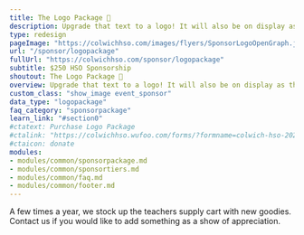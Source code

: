 ```yaml
---
title: The Logo Package 🌅
description: Upgrade that text to a logo! It will also be on display as the main sponsor of one Carnival game or activity.
type: redesign
pageImage: "https://colwichhso.com/images/flyers/SponsorLogoOpenGraph.jpg"
url: "/sponsor/logopackage"
fullUrl: "https://colwichhso.com/sponsor/logopackage"
subtitle: $250 HSO Sponsorship
shoutout: The Logo Package 🌅
overview: Upgrade that text to a logo! It will also be on display as the main sponsor of one Carnival game or activity.
custom_class: "show_image event_sponsor"
data_type: "logopackage"
faq_category: "sponsorpackage"
learn_link: "#section0"
#ctatext: Purchase Logo Package
#ctalink: "https://colwichhso.wufoo.com/forms/?formname=colwich-hso-2023-sponsorship&field1=%24250%20-%20The%20Logo%20Package"
#ctaicon: donate
modules:
- modules/common/sponsorpackage.md
- modules/common/sponsortiers.md
- modules/common/faq.md
- modules/common/footer.md 
---
```

A few times a year, we stock up the teachers supply cart with new goodies. Contact us if you would like to add something as a show of appreciation.